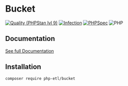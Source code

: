 Bucket
===


[![Quality (PHPStan lvl 9)](https://github.com/php-etl/bucket/actions/workflows/quality.yml/badge.svg)](https://github.com/php-etl/bucket/actions/workflows/quality.yml)
[![Infection](https://github.com/php-etl/bucket/actions/workflows/infection.yaml/badge.svg)](https://github.com/php-etl/bucket/actions/workflows/infection.yaml)
[![PHPSpec](https://github.com/php-etl/bucket/actions/workflows/phpspec.yml/badge.svg)](https://github.com/php-etl/bucket/actions/workflows/phpspec.yml)
![PHP](https://img.shields.io/packagist/php-v/php-etl/bucket)

Documentation
---

[See full Documentation](https://php-etl.github.io/documentation)

Installation
---

```
composer require php-etl/bucket
```
